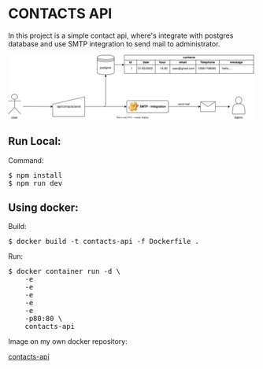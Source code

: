 # CONTACTS API

In this project is a simple contact api, where's integrate with postgres database and use SMTP integration to send mail to administrator.

<img src="docs/fluxogram-contacts-send.svg" width="600"/>



## Run Local:
Command:
<pre>
$ npm install
$ npm run dev
</pre>

## Using docker:

Build:
<pre>
$ docker build -t contacts-api -f Dockerfile .
</pre>

Run:
<pre>
$ docker container run -d \
    -e
    -e
    -e 
    -e
    -e 
    -p80:80 \
    contacts-api  
</pre>


Image on my own docker repository:

<a href="">contacts-api</a>

